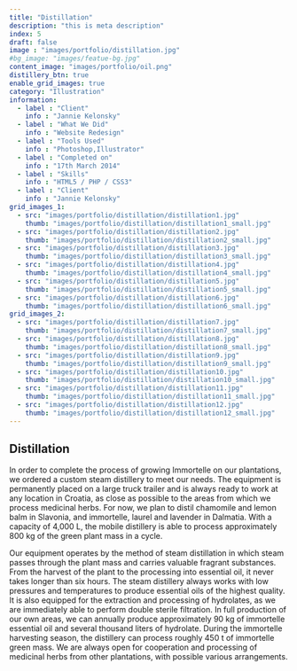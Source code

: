 ```yaml
---
title: "Distillation"
description: "this is meta description"
index: 5
draft: false
image : "images/portfolio/distillation.jpg"
#bg_image: "images/featue-bg.jpg"
content_image: "images/portfolio/oil.png"
distillery_btn: true
enable_grid_images: true
category: "Illustration"
information:
  - label : "Client"
    info : "Jannie Kelonsky"
  - label : "What We Did"
    info : "Website Redesign"
  - label : "Tools Used"
    info : "Photoshop,Illustrator"
  - label : "Completed on"
    info : "17th March 2014"
  - label : "Skills"
    info : "HTML5 / PHP / CSS3"
  - label : "Client"
    info : "Jannie Kelonsky"
grid_images_1: 
  - src: "images/portfolio/distillation/distillation1.jpg"
    thumb: "images/portfolio/distillation/distillation1_small.jpg"
  - src: "images/portfolio/distillation/distillation2.jpg"
    thumb: "images/portfolio/distillation/distillation2_small.jpg"
  - src: "images/portfolio/distillation/distillation3.jpg"
    thumb: "images/portfolio/distillation/distillation3_small.jpg"
  - src: "images/portfolio/distillation/distillation4.jpg"
    thumb: "images/portfolio/distillation/distillation4_small.jpg"
  - src: "images/portfolio/distillation/distillation5.jpg"
    thumb: "images/portfolio/distillation/distillation5_small.jpg"
  - src: "images/portfolio/distillation/distillation6.jpg"
    thumb: "images/portfolio/distillation/distillation6_small.jpg"
grid_images_2:
  - src: "images/portfolio/distillation/distillation7.jpg"
    thumb: "images/portfolio/distillation/distillation7_small.jpg"
  - src: "images/portfolio/distillation/distillation8.jpg"
    thumb: "images/portfolio/distillation/distillation8_small.jpg"
  - src: "images/portfolio/distillation/distillation9.jpg"
    thumb: "images/portfolio/distillation/distillation9_small.jpg"
  - src: "images/portfolio/distillation/distillation10.jpg"
    thumb: "images/portfolio/distillation/distillation10_small.jpg"
  - src: "images/portfolio/distillation/distillation11.jpg"
    thumb: "images/portfolio/distillation/distillation11_small.jpg"
  - src: "images/portfolio/distillation/distillation12.jpg"
    thumb: "images/portfolio/distillation/distillation12_small.jpg"
---
```


## Distillation

In order to complete the process of growing Immortelle on our plantations, we
ordered a custom steam distillery to meet our needs. The equipment is permanently
placed on a large truck trailer and is always ready to work at any location in Croatia,
as close as possible to the areas from which we process medicinal herbs. For now,
we plan to distil chamomile and lemon balm in Slavonia, and immortelle, laurel and
lavender in Dalmatia. With a capacity of 4,000 L, the mobile distillery is able to
process approximately 800 kg of the green plant mass in a cycle.

Our equipment operates by the method of steam distillation in which steam passes
through the plant mass and carries valuable fragrant substances. From the harvest of
the plant to the processing into essential oil, it never takes longer than six hours. The
steam distillery always works with low pressures and temperatures to produce
essential oils of the highest quality. It is also equipped for the extraction and
processing of hydrolates, as we are immediately able to perform double sterile
filtration. In full production of our own areas, we can annually produce approximately
90 kg of immortelle essential oil and several thousand liters of hydrolate. During the
immortelle harvesting season, the distillery can process roughly 450 t of immortelle
green mass. We are always open for cooperation and processing of medicinal herbs
from other plantations, with possible various arrangements.